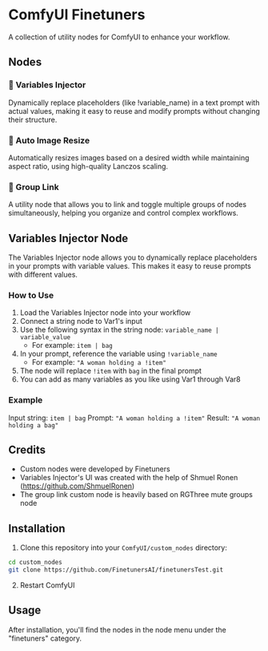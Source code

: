 # ComfyUI Finetuners

A collection of utility nodes for ComfyUI to enhance your workflow.

## Nodes

### 🔄 Variables Injector
Dynamically replace placeholders (like !variable_name) in a text prompt with actual values, making it easy to reuse and modify prompts without changing their structure.

### 📐 Auto Image Resize
Automatically resizes images based on a desired width while maintaining aspect ratio, using high-quality Lanczos scaling.

### 🔗 Group Link
A utility node that allows you to link and toggle multiple groups of nodes simultaneously, helping you organize and control complex workflows.

## Variables Injector Node

The Variables Injector node allows you to dynamically replace placeholders in your prompts with variable values. This makes it easy to reuse prompts with different values.

### How to Use

1. Load the Variables Injector node into your workflow
2. Connect a string node to Var1's input
3. Use the following syntax in the string node: `variable_name | variable_value`
   - For example: `item | bag`
4. In your prompt, reference the variable using `!variable_name`
   - For example: `"A woman holding a !item"`
5. The node will replace `!item` with `bag` in the final prompt
6. You can add as many variables as you like using Var1 through Var8

### Example
Input string: `item | bag`
Prompt: `"A woman holding a !item"`
Result: `"A woman holding a bag"`

## Credits

- Custom nodes were developed by Finetuners
- Variables Injector's UI was created with the help of Shmuel Ronen (https://github.com/ShmuelRonen)
- The group link custom node is heavily based on RGThree mute groups node

## Installation

1. Clone this repository into your `ComfyUI/custom_nodes` directory:
```bash
cd custom_nodes
git clone https://github.com/FinetunersAI/finetunersTest.git
```

2. Restart ComfyUI

## Usage

After installation, you'll find the nodes in the node menu under the "finetuners" category.
